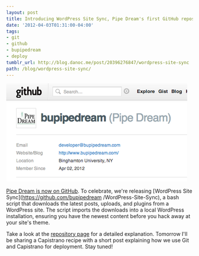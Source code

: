```yaml
---
layout: post
title: Introducing WordPress Site Sync, Pipe Dream's first GitHub repository
date: '2012-04-03T01:31:00-04:00'
tags:
- git
- github
- bupipedream
- deploy
tumblr_url: http://blog.danoc.me/post/20396276847/wordpress-site-sync
path: /blog/wordpress-site-sync/
---
```


![Pipe Dream on GitHub](./pipe-dream-github.png)


[Pipe Dream is now on GitHub](https://github.com/bupipedream/). To celebrate, we're releasing [WordPress Site Sync](https://github.com/bupipedream /WordPress-Site-Sync), a bash script that downloads the latest posts, uploads, and plugins from a WordPress site. The script imports the downloads into a local WordPress installation, ensuring you have the newest content before you hack away at your site's theme.

Take a look at the [repository page](https://github.com/bupipedream/WordPress-Site-Sync) for a detailed explanation. Tomorrow I'll be sharing a Capistrano recipe with a short post explaining how we use Git and Capistrano for deployment. Stay tuned!
